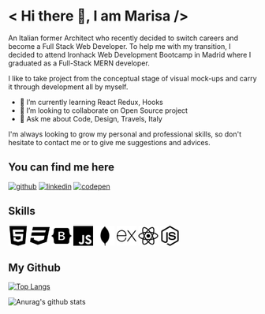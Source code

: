 # < Hi there 👋, I am Marisa />

An Italian former Architect who recently decided to switch careers and become a Full Stack Web Developer. 
To help me with my transition, I decided to attend Ironhack Web Development Bootcamp in Madrid where I graduated as a Full-Stack MERN developer.

I like to take project from the conceptual stage of visual mock-ups and carry it through development all by myself. 

- 🌱 I’m currently learning React Redux, Hooks 
- 👯 I’m looking to collaborate on Open Source project 
- 💬 Ask me about Code, Design, Travels, Italy   

I'm always looking to grow my personal and professional skills, so don't hesitate to contact me or to give me suggestions and advices.

## You can find me here 

[<img src='https://cdn.jsdelivr.net/npm/simple-icons@3.0.1/icons/github.svg' alt='github' height='40'>](https://github.com/https://github.com/marisa2306)     [<img src='https://cdn.jsdelivr.net/npm/simple-icons@3.0.1/icons/linkedin.svg' alt='linkedin' height='40'>](https://www.linkedin.com/in/https://www.linkedin.com/in/marisa-vitale//)   [<img src='https://cdn.jsdelivr.net/npm/simple-icons@3.0.1/icons/codepen.svg' alt='codepen' height='40'>](https://codepen.io/marisav/)  


## Skills 

<img src='https://github.com/marisa2306/marisa2306/blob/main/html-5-logo.png' alt='html' height='40'> <img src='https://github.com/marisa2306/marisa2306/blob/main/css-3-logo.png' alt='html' height='40'> <img src='https://github.com/marisa2306/marisa2306/blob/main/bootstrap.svg' alt='html' height='40'> <img src='https://github.com/marisa2306/marisa2306/blob/main/js.svg' alt='html' height='40'> <img src='https://github.com/marisa2306/marisa2306/blob/main/mongo.svg' alt='html' height='40'> <img src='https://github.com/marisa2306/marisa2306/blob/main/express.svg' alt='html' height='40'> <img src='https://github.com/marisa2306/marisa2306/blob/main/react.svg' alt='html' height='40'> <img src='https://github.com/marisa2306/marisa2306/blob/main/node.svg' alt='html' height='40'> 

## My Github

[![Top Langs](https://github-readme-stats.vercel.app/api/top-langs/?username=marisa2306&layout=compact)](https://github.com/anuraghazra/github-readme-stats)

![Anurag's github stats](https://github-readme-stats.vercel.app/api?username=marisa2306&show_icons=true)
